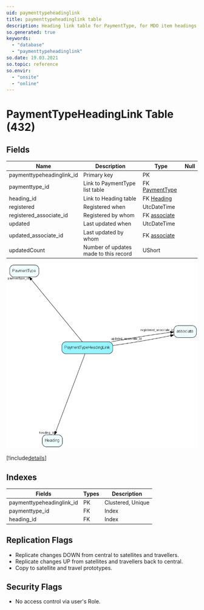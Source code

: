 ```yaml
---
uid: paymenttypeheadinglink
title: paymenttypeheadinglink table
description: Heading link table for PaymentType, for MDO item headings
so.generated: true
keywords:
  - "database"
  - "paymenttypeheadinglink"
so.date: 19.03.2021
so.topic: reference
so.envir:
  - "onsite"
  - "online"
---
```


# PaymentTypeHeadingLink Table (432)

## Fields

| Name | Description | Type | Null |
|------|-------------|------|:----:|
|paymenttypeheadinglink\_id|Primary key|PK| |
|paymenttype\_id|Link to PaymentType list table|FK [PaymentType](PaymentType.md)| |
|heading\_id|Link to Heading table|FK [Heading](Heading.md)| |
|registered|Registered when|UtcDateTime| |
|registered\_associate\_id|Registered by whom|FK [associate](associate.md)| |
|updated|Last updated when|UtcDateTime| |
|updated\_associate\_id|Last updated by whom|FK [associate](associate.md)| |
|updatedCount|Number of updates made to this record|UShort| |


![PaymentTypeHeadingLink table relationship diagram](media\PaymentTypeHeadingLink.png)

[!include[details](./includes/PaymentTypeHeadingLink.md)]

## Indexes

| Fields | Types | Description |
|--------|-------|-------------|
|paymenttypeheadinglink\_id |PK |Clustered, Unique |
|paymenttype\_id |FK |Index |
|heading\_id |FK |Index |

## Replication Flags

* Replicate changes DOWN from central to satellites and travellers.
* Replicate changes UP from satellites and travellers back to central.
* Copy to satellite and travel prototypes.

## Security Flags

* No access control via user's Role.


